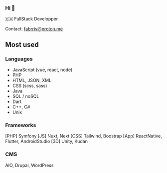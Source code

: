 ### Hi 👋

🇨🇭 FullStack Developper

Contact: fabrriv@proton.me

## Most used
### Languages
- JavaScript (vue, react, node)
- PHP
- HTML, JSON, XML
- CSS (scss, sass)
- Java
- SQL / noSQL
- Dart
- C++, C#
- Unix

### Frameworks
[PHP] Symfony
[JS] Nuxt, Next
[CSS] Tailwind, Boostrap
[App] ReactNative, Flutter, AndroidStudio
[3D] Unity, Kudan

### CMS
AIO, Drupal, WordPress
